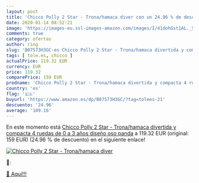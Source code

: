 ```yaml
---
layout: post
title: 'Chicco Polly 2 Star - Trona/hamaca diver con un 24.96 % de descuento'
date: 2020-01-14 08:52:21
image: 'https://images-eu.ssl-images-amazon.com/images/I/41dohGst1AL._SL200_.jpg'
comments: true
category: ofertas
author: ring
slug: 'B07573H3GC-es Chicco Polly 2 Star - Trona/hamaca divertida y compacta 4...'
tags: [ tole.es, chicco ]
actualPrice: 119.32 EUR
currency: EUR
price: 119.32
comparePrice: 159 EUR
prodname: 'Chicco Polly 2 Star - Trona/hamaca divertida y compacta 4 ruedas  de 0 a 3 años  diseño oso panda'
country: 'es'
flag: '🇪🇸'
buyurl: 'https://www.amazon.es/dp/B07573H3GC/?tag=tolees-21'
descuento: '24.96'
average: '109.16'
---
```


En este momento está [Chicco Polly 2 Star - Trona/hamaca divertida y compacta 4 ruedas  de 0 a 3 años  diseño oso panda](https://www.amazon.es/dp/B07573H3GC/?tag=tolees-21) a 119.32 EUR (original: 159 EUR) (24.96 %  de descuento) en el siguiente enlace!

[![Chicco Polly 2 Star - Trona/hamaca diver](https://images-eu.ssl-images-amazon.com/images/I/41dohGst1AL._SL200_.jpg)](https://www.amazon.es/dp/B07573H3GC/?tag=tolees-21)

🔎:


[🛒 Aquí!!!](https://www.amazon.es/dp/B07573H3GC/?tag=tolees-21)
